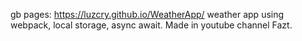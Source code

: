 gb pages: 
https://luzcry.github.io/WeatherApp/ 
weather app using webpack, local storage, async await. Made in youtube channel Fazt. 
